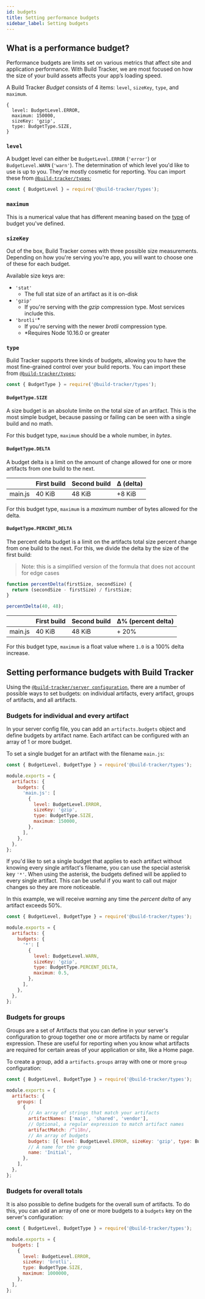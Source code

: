 ```yaml
---
id: budgets
title: Setting performance budgets
sidebar_label: Setting budgets
---
```


## What is a performance budget?

Performance budgets are limits set on various metrics that affect site and application performance. With Build Tracker, we are most focused on how the size of your build assets affects your app’s loading speed.

A Build Tracker _Budget_ consists of 4 items: `level`, `sizeKey`, `type`, and `maximum`.

```
{
  level: BudgetLevel.ERROR,
  maximum: 150000,
  sizeKey: 'gzip',
  type: BudgetType.SIZE,
}
```

### `level`

A budget level can either be `BudgetLevel.ERROR` (`'error'`) or `BudgetLevel.WARN` (`'warn'`). The determination of which level you'd like to use is up to you. They're mostly cosmetic for reporting. You can import these from [`@build-tracker/types`](/docs/packages/types);

```js
const { BudgetLevel } = require('@build-tracker/types');
```

### `maximum`

This is a numerical value that has different meaning based on the [type](#type) of budget you've defined.

### `sizeKey`

Out of the box, Build Tracker comes with three possible size measurements. Depending on how you're serving you're app, you will want to choose one of these for each budget.

Available size keys are:

- `'stat'`
  - The full stat size of an artifact as it is on-disk
- `'gzip'`
  - If you're serving with the _gzip_ compression type. Most services include this.
- `'brotli'`\*
  - If you're serving with the newer _brotli_ compression type.
  - \*Requires Node 10.16.0 or greater

### `type`

Build Tracker supports three kinds of budgets, allowing you to have the most fine-grained control over your build reports. You can import these from [`@build-tracker/types`](/docs/packages/types);

```js
const { BudgetType } = require('@build-tracker/types');
```

#### `BudgetType.SIZE`

A size budget is an absolute limite on the total size of an artifact. This is the most simple budget, because passing or failing can be seen with a single build and no math.

For this budget type, `maximum` should be a whole number, in _bytes_.

#### `BudgetType.DELTA`

A budget delta is a limit on the amount of change allowed for one or more artifacts from one build to the next.

|         | First build | Second build | Δ (delta) |
| ------- | ----------- | ------------ | --------- |
| main.js | 40 KiB      | 48 KiB       | +8 KiB    |

For this budget type, `maximum` is a _maximum_ number of bytes allowed for the delta.

#### `BudgetType.PERCENT_DELTA`

The percent delta budget is a limit on the artifacts total size percent change from one build to the next. For this, we divide the delta by the size of the first build:

> Note: this is a simplified version of the formula that does not account for edge cases

```js
function percentDelta(firstSize, secondSize) {
  return (secondSize - firstSize) / firstSize;
}

percentDelta(40, 48);
```

|         | First build | Second build | Δ% (percent delta) |
| ------- | ----------- | ------------ | ------------------ |
| main.js | 40 KiB      | 48 KiB       | + 20%              |

For this budget type, `maximum` is a float value where `1.0` is a 100% delta increase.

## Setting performance budgets with Build Tracker

Using the [`@build-tracker/server configuration`](/docs/packages/servver#basic-configuration), there are a number of possible ways to set budgets: on individual artifacts, every artifact, groups of artifacts, and all artifacts.

### Budgets for individual and every artifact

In your server config file, you can add an `artifacts.budgets` object and define budgets by artifact name. Each artifact can be configured with an array of 1 or more budget.

To set a single budget for an artifact with the filename `main.js`:

```js
const { BudgetLevel, BudgetType } = require('@build-tracker/types');

module.exports = {
  artifacts: {
    budgets: {
      'main.js': [
        {
          level: BudgetLevel.ERROR,
          sizeKey: 'gzip',
          type: BudgetType.SIZE,
          maximum: 150000,
        },
      ],
    },
  },
};
```

If you'd like to set a single budget that applies to each artifact without knowing every single artifact's filename, you can use the special asterisk key `'*'`. When using the asterisk, the budgets defined will be applied to every single artifact. This can be useful if you want to call out major changes so they are more noticeable.

In this example, we will receive _warning_ any time the _percent delta_ of any artifact exceeds 50%.

```js
const { BudgetLevel, BudgetType } = require('@build-tracker/types');

module.exports = {
  artifacts: {
    budgets: {
      '*': [
        {
          level: BudgetLevel.WARN,
          sizeKey: 'gzip',
          type: BudgetType.PERCENT_DELTA,
          maximum: 0.5,
        },
      ],
    },
  },
};
```

### Budgets for groups

Groups are a set of Artifacts that you can define in your server's configuration to group together one or more artifacts by name or regular expression. These are useful for reporting when you know what artifacts are required for certain areas of your application or site, like a Home page.

To create a group, add a `artifacts.groups` array with one or more `group` configuration:

```js
const { BudgetLevel, BudgetType } = require('@build-tracker/types');

module.exports = {
  artifacts: {
    groups: [
      {
        // An array of strings that match your artifacts
        artifactNames: ['main', 'shared', 'vendor'],
        // Optional, a regular expression to match artifact names
        artifactMatch: /^i18n/,
        // An array of budgets
        budgets: [{ level: BudgetLevel.ERROR, sizeKey: 'gzip', type: BudgetType.SIZE, maximum: 150000 }],
        // A name for the group
        name: 'Initial',
      },
    ],
  },
};
```

### Budgets for overall totals

It is also possible to define budgets for the overall sum of artifacts. To do this, you can add an array of one or more budgets to a `budgets` key on the server's configuration:

```js
const { BudgetLevel, BudgetType } = require('@build-tracker/types');

module.exports = {
  budgets: [
    {
      level: BudgetLevel.ERROR,
      sizeKey: 'brotli',
      type: BudgetType.SIZE,
      maximum: 1000000,
    },
  ],
};
```
